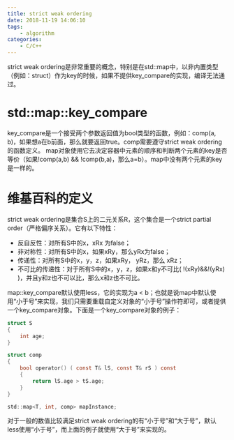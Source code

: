 ```yaml
---
title: strict weak ordering
date: 2018-11-19 14:06:10
tags:
    - algorithm
categories:
    - C/C++
---
```

strict weak ordering是非常重要的概念，特别是在std::map中，以非内置类型（例如：struct）作为key的时候，如果不提供key_compare的实现，编译无法通过。
<!-- more -->
# std::map::key_compare
key_compare是一个接受两个参数返回值为bool类型的函数，例如：comp(a, b)，如果想a在b前面，那么就要返回true。comp需要遵守strict weak ordering的函数定义。
map对象使用它去决定容器中元素的顺序和判断两个元素的key是否等价（如果!comp(a,b) && !comp(b,a)，那么a=b）。map中没有两个元素的key是一样的。

# 维基百科的定义
strict weak ordering是集合S上的二元关系R，这个集合是一个strict partial order（严格偏序关系）。它有以下特性：
- 反自反性：对所有S中的x，xRx 为false；
- 非对称性：对所有S中的x，如果xRy，那么yRx为false；
- 传递性：对所有S中的x，y，z，如果xRy， yRz，那么 xRz；
- 不可比的传递性：对于所有S中的x，y，z，如果x和y不可比( !(xRy)&&!(yRx) )，并且y和z也不可以比，那么x和z也不可比。

map::key_compare默认使用less<T>，它的实现为a < b；也就是说map中默认使用“小于号”来实现，我们只需要重载自定义对象的“小于号”操作符即可，或者提供一个key_compare对象。下面是一个key_compare对象的例子：
```c
struct S
{
    int age;
}

struct comp
{
    bool operator() ( const T& lS, const T& rS ) const
    {
        return lS.age > tS.age;
    }
}

std::map<T, int, comp> mapInstance;

```
对于一般的数值比较满足strict weak ordering的有“小于号”和“大于号”，默认less<T>使用“小于号”，而上面的例子就使用“大于号”来实现的。